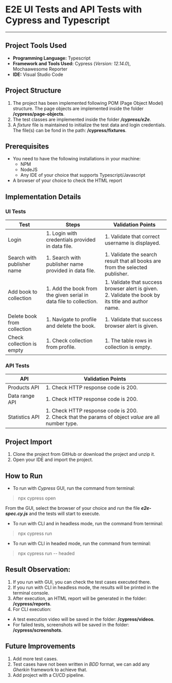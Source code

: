 # E2E UI Tests and API Tests with Cypress and Typescript
***

## Project Tools Used
- **Programming Language:** Typescript
- **Framework and Tools Used:** Cypress (*Version: 12.14.0*), Mochaawesome Reporter
- **IDE:** Visual Studio Code

## Project Structure

1. The project has been implemented following POM (Page Object Model) structure. The page objects are implemented inside the folder **/cypress/page-objects**.
2. The test classes are implemented inside the folder ***/cypress/e2e***.
3. A *fixture* file is maintained to initialize the test data and login credentials. The file(s) can be fond in the path: **/cypress/fixtures**.

## Prerequisites

- You need to have the following installations in your machine:
    - NPM
    - NodeJS
    - Any IDE of your choice that supports Typescript/Javascript
- A browser of your choice to check the HTML report

## Implementation Details

### UI Tests

Test | Steps | Validation Points |
--- | --- | --- |
Login | 1. Login with credentials provided in data file. | 1. Validate that correct username is displayed. |
Search with publisher name | 1. Search with publisher name provided in data file. | 1. Validate the search result that all books are from the selected publisher. |
Add book to collection | 1. Add the book from the given serial in data file to collection. | 1. Validate that success browser alert is given. <br> 2. Validate the book by its title and author name. |
Delete book from collection | 1. Navigate to profile and delete the book. |  1. Validate that success browser alert is given. |
Check collection is empty | 1. Check collection from profile. | 1. The table rows in collection is empty. |

### API Tests
API | Validation Points |
--- | --- |
Products API | 1. Check HTTP response code is 200. |
Data range API | 1. Check HTTP response code is 200. |
Statistics API | 1. Check HTTP response code is 200. <br> 2. Check that the params of object *value* are all number type. |

## Project Import

1. Clone the project from GitHub or download the project and unzip it.
2. Open your IDE and import the project.

## How to Run
- To run with *Cypress* GUI, run the command from terminal:

 > npx cypress open
  
  From the GUI, select the browser of your choice and run the file ***e2e-spec.cy.js*** and the tests will start to execute.
  
- To run with CLI and in headless mode, run the command from terminal:

> npx cypress run

- To run with CLI in headed mode, run the command from terminal:

> npx cypress run -- headed

## Result Observation:

1. If you run with GUI, you can check the test cases executed there.
2. If you run with CLI in headless mode, the results will be printed in the terminal console.
3. After execution, an HTML report will be generated in the folder: **/cypress/reports**.
4. For CLI execution:
- A test execution video will be saved in the folder: **/cypress/videos**.
- For failed tests, screenshots will be saved in the folder: **/cypress/screenshots**.

## Future Improvements

1. Add more test cases.
2. Test cases have not been written in *BDD* format, we can add any *Gherkin* framework to achieve that.
3. Add project with a CI/CD pipeline.
